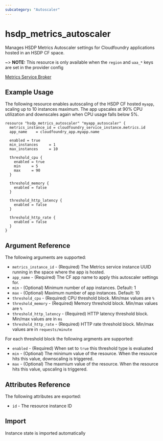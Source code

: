 ```yaml
---
subcategory: "Autoscaler"
---
```


# hsdp_metrics_autoscaler

Manages HSDP Metrics Autoscaler settings for Cloudfoundry applications hosted in an HSDP CF space.

~> **NOTE:** This resource is only available when the `region` and `uaa_*` keys are set in the provider config

[Metrics Service Broker](https://www.hsdp.io/documentation/metrics-service-broker)

## Example Usage

The following resource enables autoscaling of the HSDP CF hosted `myapp`, scaling up to 10 instances maximum.
The app upscales at 90% CPU utilization and downscales again when CPU usage falls below 5%.

```hcl
resource "hsdp_metrics_autoscaler" "myapp_autoscaler" {
  metrics_instance_id = cloudfoundry_service_instance.metrics.id
  app_name    = cloudfoundry_app.myapp.name
 
  enabled = true
  min_instances     = 1
  max_instances     = 10 

  threshold_cpu {
    enabled = true
    min     = 5
    max     = 90
  }

  threshold_memory {
    enabled = false
  }

  threshold_http_latency {
    enabled = false
  }

  threshold_http_rate {
    enabled = false
  }
}
```

## Argument Reference

The following arguments are supported:

* `metrics_instance_id` - (Required) The Metrics service instance UUID running in the space where the app is hosted.
* `app_name` - (Required) The CF app name to apply this autoscaler settings for.
* `min` - (Optional) Minimum number of app instances. Default: 1
* `max` - (Optional) Maximum number of app instances. Default: 10
* `threshold_cpu` - (Required) CPU threshold block. Min/max values are `%`
* `threshold_memory` - (Required) Memory threshold block. Min/max values are `%`
* `threshold_http_latency` - (Required) HTTP latency threshold block. Min/max values are in `ms`
* `threshold_http_rate` - (Required) HTTP rate threshold block. Min/max values are in `requests/minute`

For each threshold block the following argments are supported:

* `enabled` - (Required) When set to `true` this threshold type is evaluated
* `min` - (Optional) The minimum value of the resource. When the resource hits this value, downscaling is triggered.
* `max` - (Optional) The maxmium value of the resource. When the resource hits this value, upscaling is triggered.

## Attributes Reference

The following attributes are exported:

* `id` - The resource instance ID

## Import

Instance state is imported automatically
